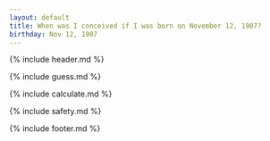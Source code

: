 ```yaml
---
layout: default
title: When was I conceived if I was born on November 12, 1907?
birthday: Nov 12, 1907
---
```


{% include header.md %}

{% include guess.md %}

{% include calculate.md %}

{% include safety.md %}

{% include footer.md %}



